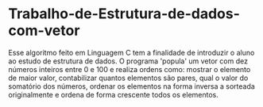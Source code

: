 # Trabalho-de-Estrutura-de-dados-com-vetor
Esse algoritmo feito em Linguagem C tem a finalidade de introduzir o aluno ao estudo de estrutura de dados. 
O programa 'popula' um vetor com dez números inteiros entre 0 e 100 e realiza ordens como: mostrar o elemento de maior valor, contabilizar quantos elementos são pares, qual o valor do somatório dos números, ordenar os elementos na forma inversa a sorteada originalmente e ordena de forma crescente todos os elementos.
